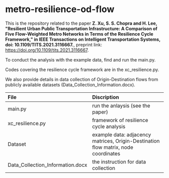 # metro-resilience-od-flow
This is the repository related to the paper **Z. Xu, S. S. Chopra and H. Lee, "Resilient Urban Public Transportation Infrastructure: A Comparison of Five Flow-Weighted Metro Networks in Terms of the Resilience Cycle Framework," in IEEE Transactions on Intelligent Transportation Systems, doi: 10.1109/TITS.2021.3116667.**, preprint link: https://doi.org/10.1109/tits.2021.3116667.

To conduct the analysis with the example data, find and run the main.py.  

Codes covering the resilience cycle framework are in the xc_resilience.py.

We also provide details in data collection of Origin-Destination flows from publicly available datasets (Data_Collection_Information.docx).

| File | Discription |
| :-----| :---- |
| main.py | run the anlaysis (see the paper) |
| xc_resilience.py | framework of resilience cycle analysis |
| Dataset | example data: adjacency matrices, Origin-Destination flow matrix, node coordinates |
| Data_Collection_Information.docx | the instruction for data collection |



